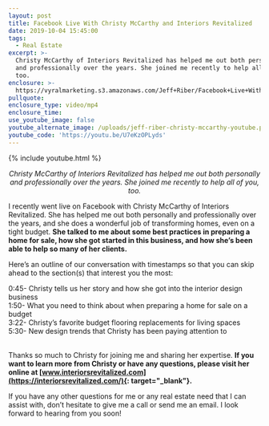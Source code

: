 ```yaml
---
layout: post
title: Facebook Live With Christy McCarthy and Interiors Revitalized
date: 2019-10-04 15:45:00
tags:
  - Real Estate
excerpt: >-
  Christy McCarthy of Interiors Revitalized has helped me out both personally
  and professionally over the years. She joined me recently to help all of you,
  too.
enclosure: >-
  https://vyralmarketing.s3.amazonaws.com/Jeff+Riber/Facebook+Live+With+Christy+McCarthy+and+Interiors+Revitalized.mp4
pullquote:
enclosure_type: video/mp4
enclosure_time:
use_youtube_image: false
youtube_alternate_image: /uploads/jeff-riber-christy-mccarthy-youtube.png
youtube_code: 'https://youtu.be/U7eKzOPLyds'
---
```


{% include youtube.html %}

<p style="text-align: center;"><em>Christy McCarthy of Interiors Revitalized has helped me out both personally and professionally over the years. She joined me recently to help all of you, too.</em></p>

I recently went live on Facebook with Christy McCarthy of Interiors Revitalized. She has helped me out both personally and professionally over the years, and she does a wonderful job of transforming homes, even on a tight budget. **She talked to me about some best practices in preparing a home for sale, how she got started in this business, and how she’s been able to help so many of her clients.**&nbsp;

Here’s an outline of our conversation with timestamps so that you can skip ahead to the section(s) that interest you the most:

0:45- Christy tells us her story and how she got into the interior design business<br>1:50- What you need to think about when preparing a home for sale on a budget<br>3:22- Christy’s favorite budget flooring replacements for living spaces<br>5:30- New design trends that Christy has been paying attention to<br>&nbsp;

Thanks so much to Christy for joining me and sharing her expertise. **If you want to learn more from Christy or have any questions, please visit her online at [www.interiorsrevitalized.com](https://interiorsrevitalized.com/){: target="_blank"}.**

If you have any other questions for me or any real estate need that I can assist with, don’t hesitate to give me a call or send me an email. I look forward to hearing from you soon\!